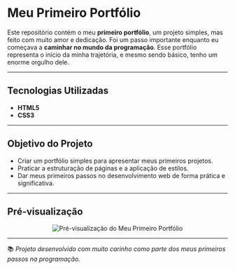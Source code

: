 # Meu Primeiro Portfólio

Este repositório contém o meu **primeiro portfólio**, um projeto simples, mas feito com muito amor e dedicação. Foi um passo importante enquanto eu começava a **caminhar no mundo da programação**. Esse portfólio representa o início da minha trajetória, e mesmo sendo básico, tenho um enorme orgulho dele.

---

## Tecnologias Utilizadas

- **HTML5**
- **CSS3**

---

## Objetivo do Projeto

- Criar um portfólio simples para apresentar meus primeiros projetos.
- Praticar a estruturação de páginas e a aplicação de estilos.
- Dar meus primeiros passos no desenvolvimento web de forma prática e significativa.

---

## Pré-visualização

<div align="center">
  <img src="pre-port-first.png" alt="Pré-visualização do Meu Primeiro Portfólio">
</div>

---

📚 *Projeto desenvolvido com muito carinho como parte dos meus primeiros passos na programação.*
